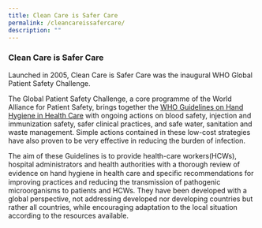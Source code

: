 ```yaml
---
title: Clean Care is Safer Care
permalink: /cleancareissafercare/
description: ""
---
```

### Clean Care is Safer Care

Launched in 2005, Clean Care is Safer Care was the inaugural WHO Global Patient Safety Challenge.

The Global Patient Safety Challenge, a core programme of the World Alliance for Patient Safety, brings together the [WHO Guidelines on Hand Hygiene in Health Care](https://apps.who.int/iris/rest/bitstreams/66334/retrieve) with ongoing actions on blood safety, injection and immunization safety, safer clinical practices, and safe water, sanitation and waste management. Simple actions contained in these low-cost strategies have also proven to be very effective in reducing the burden of infection.

The aim of these Guidelines is to provide health-care workers(HCWs), hospital administrators and health authorities with a thorough review of evidence on hand hygiene in health care and speciﬁc recommendations for improving practices and reducing the transmission of pathogenic microorganisms to patients and HCWs. They have been developed with a global perspective, not addressing developed nor developing countries but rather all countries, while encouraging adaptation to the local situation according to the resources available. 
